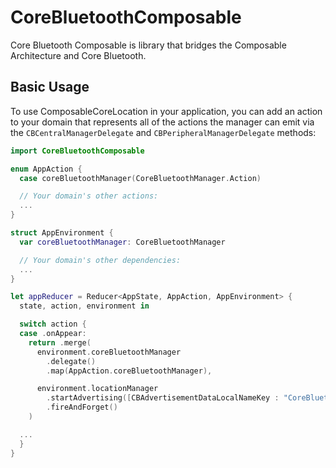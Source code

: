# CoreBluetoothComposable

Core Bluetooth Composable is library that bridges the Composable Architecture and Core Bluetooth.



## Basic Usage

To use ComposableCoreLocation in your application, you can add an action to your domain that represents all of the actions the manager can emit via the `CBCentralManagerDelegate` and `CBPeripheralManagerDelegate` methods:

```swift
import CoreBluetoothComposable

enum AppAction {
  case coreBluetoothManager(CoreBluetoothManager.Action)

  // Your domain's other actions:
  ...
}
```


```swift
struct AppEnvironment {
  var coreBluetoothManager: CoreBluetoothManager

  // Your domain's other dependencies:
  ...
}
```

```swift
let appReducer = Reducer<AppState, AppAction, AppEnvironment> {
  state, action, environment in

  switch action {
  case .onAppear:
    return .merge(
      environment.coreBluetoothManager
        .delegate()
        .map(AppAction.coreBluetoothManager),

      environment.locationManager
        .startAdvertising([CBAdvertisementDataLocalNameKey : "CoreBluetoothApp", CBAdvertisementDataServiceUUIDsKey : [service]])
        .fireAndForget()
    )

  ...
  }
}
```
